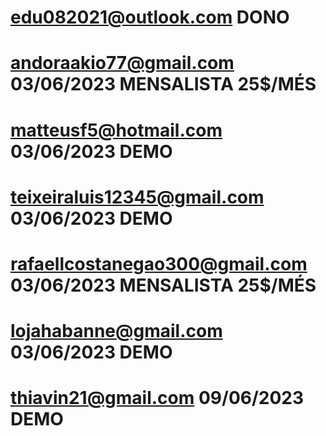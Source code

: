 edu082021@outlook.com DONO
===================================================================================================================
andoraakio77@gmail.com 03/06/2023 MENSALISTA 25$/MÉS
===================================================================================================================
matteusf5@hotmail.com 03/06/2023 DEMO
===================================================================================================================
teixeiraluis12345@gmail.com 03/06/2023 DEMO
===================================================================================================================
rafaellcostanegao300@gmail.com 03/06/2023 MENSALISTA  25$/MÉS
===================================================================================================================
lojahabanne@gmail.com 03/06/2023 DEMO
===================================================================================================================
thiavin21@gmail.com 09/06/2023 DEMO
===================================================================================================================

